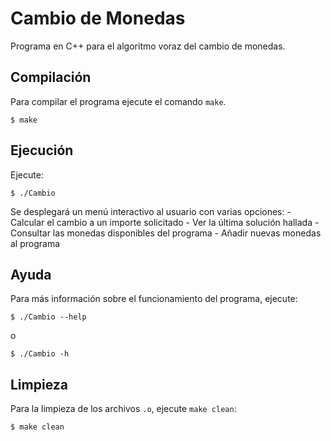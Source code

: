 # Cambio de Monedas
Programa en C++ para el algoritmo voraz del cambio de monedas.

## Compilación

Para compilar el programa ejecute el comando `make`.

	$ make


## Ejecución

Ejecute:

	$ ./Cambio

Se desplegará un menú interactivo al usuario con varias opciones:
	- Calcular el cambio a un importe solicitado
	- Ver la última solución hallada
	- Consultar las monedas disponibles del programa
	- Añadir nuevas monedas al programa

## Ayuda

Para más información sobre el funcionamiento del programa, ejecute:

	$ ./Cambio --help

o

	$ ./Cambio -h

## Limpieza

Para la limpieza de los archivos `.o`, ejecute `make clean`:

	$ make clean
